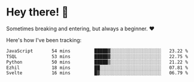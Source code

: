# Hey there! 👋
Sometimes breaking and entering, but always a beginner. ❤️

Here's how I've been tracking:
<!--START_SECTION:waka-->

```txt
JavaScript       54 mins         █████▓░░░░░░░░░░░░░░░░░░░   23.22 %
TSQL             53 mins         █████▓░░░░░░░░░░░░░░░░░░░   22.75 %
Python           50 mins         █████▒░░░░░░░░░░░░░░░░░░░   21.22 %
Ezhil            18 mins         ██░░░░░░░░░░░░░░░░░░░░░░░   07.81 %
Svelte           16 mins         █▓░░░░░░░░░░░░░░░░░░░░░░░   06.79 %
```

<!--END_SECTION:waka-->
